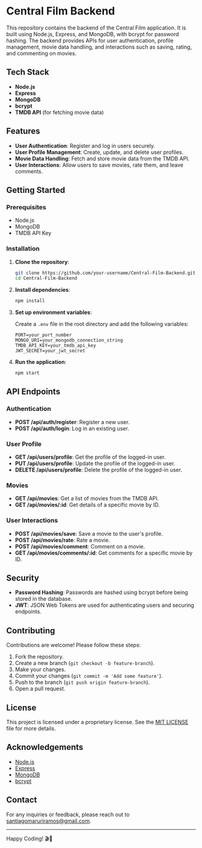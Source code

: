 # Central Film Backend

This repository contains the backend of the Central Film application. It is built using Node.js, Express, and MongoDB, with bcrypt for password hashing. The backend provides APIs for user authentication, profile management, movie data handling, and interactions such as saving, rating, and commenting on movies.

## Tech Stack

- **Node.js**
- **Express**
- **MongoDB**
- **bcrypt**
- **TMDB API** (for fetching movie data)

## Features

- **User Authentication**: Register and log in users securely.
- **User Profile Management**: Create, update, and delete user profiles.
- **Movie Data Handling**: Fetch and store movie data from the TMDB API.
- **User Interactions**: Allow users to save movies, rate them, and leave comments.

## Getting Started

### Prerequisites

- Node.js
- MongoDB
- TMDB API Key

### Installation

1. **Clone the repository**:
    ```bash
    git clone https://github.com/your-username/Central-Film-Backend.git
    cd Central-Film-Backend
    ```

2. **Install dependencies**:
    ```bash
    npm install
    ```

3. **Set up environment variables**:

    Create a `.env` file in the root directory and add the following variables:
    ```env
    PORT=your_port_number
    MONGO_URI=your_mongodb_connection_string
    TMDB_API_KEY=your_tmdb_api_key
    JWT_SECRET=your_jwt_secret
    ```

4. **Run the application**:
    ```bash
    npm start
    ```

## API Endpoints

### Authentication

- **POST /api/auth/register**: Register a new user.
- **POST /api/auth/login**: Log in an existing user.

### User Profile

- **GET /api/users/profile**: Get the profile of the logged-in user.
- **PUT /api/users/profile**: Update the profile of the logged-in user.
- **DELETE /api/users/profile**: Delete the profile of the logged-in user.

### Movies

- **GET /api/movies**: Get a list of movies from the TMDB API.
- **GET /api/movies/:id**: Get details of a specific movie by ID.

### User Interactions

- **POST /api/movies/save**: Save a movie to the user's profile.
- **POST /api/movies/rate**: Rate a movie.
- **POST /api/movies/comment**: Comment on a movie.
- **GET /api/movies/comments/:id**: Get comments for a specific movie by ID.

## Security

- **Password Hashing**: Passwords are hashed using bcrypt before being stored in the database.
- **JWT**: JSON Web Tokens are used for authenticating users and securing endpoints.

## Contributing

Contributions are welcome! Please follow these steps:

1. Fork the repository.
2. Create a new branch (`git checkout -b feature-branch`).
3. Make your changes.
4. Commit your changes (`git commit -m 'Add some feature'`).
5. Push to the branch (`git push origin feature-branch`).
6. Open a pull request.

## License

This project is licensed under a proprietary license. See the [MIT LICENSE](LICENSE) file for more details.

## Acknowledgements

- [Node.js](https://nodejs.org/)
- [Express](https://expressjs.com/)
- [MongoDB](https://www.mongodb.com/)
- [bcrypt](https://www.npmjs.com/package/bcrypt)

## Contact

For any inquiries or feedback, please reach out to [santiagomaruriramos@gmail.com](mailto:santiagomaruriramos@gmail.com).

---

Happy Coding! 🎬📱
